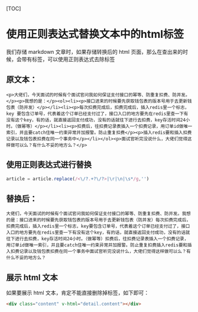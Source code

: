 [TOC]



# 使用正则表达式替换文本中的html标签

我们存储 markdown 文章时，如果存储转换后的 html 页面，那么在查出来的时候，会带有标签，可以使用正则表达式去除标签



## 原文本：

```
<p>大佬们，今天面试的时候有个面试官问我如何保证支付接口的幂等、防重复扣费、防并发。</p><p>我想的是：</p><ol><li><p>接口进来的时候要先获取钱包表的版本号用于去更新钱包表（防并发）</p></li><li><p>每次扣费完成后，扣费完成后，插入redis里一个标志，key 要包含订单号，代表着这个订单已经支付过了，接口入口的地方要先在redis里查一下有没有这个key，有的话，就直接返回支付成功，没有的话就往下进行去扣费，key存活时间24小时。（做幂等）</p></li><li><p>扣费后，往扣费记录表插入一个扣费记录，用订单id做唯一索引，并且要catch住唯一约束异常并加报警。防止重复扣费</p><p>插入redis要和插入扣费记录以及钱包表扣费在同一个事务中</p></li></ol><p>面试官听完没说什么，大佬们觉得这样做可以么？有什么不妥的地方么？</p>
```



## 使用正则表达式进行替换

```javascript
article = article.replace(/<\/?.+?\/?>|\r|\n|\s*/g,'')
```



## 替换后：

```
大佬们，今天面试的时候有个面试官问我如何保证支付接口的幂等、防重复扣费、防并发。我想的是：接口进来的时候要先获取钱包表的版本号用于去更新钱包表（防并发）每次扣费完成后，扣费完成后，插入redis里一个标志，key要包含订单号，代表着这个订单已经支付过了，接口入口的地方要先在redis里查一下有没有这个key，有的话，就直接返回支付成功，没有的话就往下进行去扣费，key存活时间24小时。（做幂等）扣费后，往扣费记录表插入一个扣费记录，用订单id做唯一索引，并且要catch住唯一约束异常并加报警。防止重复扣费插入redis要和插入扣费记录以及钱包表扣费在同一个事务中面试官听完没说什么，大佬们觉得这样做可以么？有什么不妥的地方么？
```



## 展示 html 文本

如果要展示 html 文本，肯定不能直接删除掉标签，如下即可：

```html
<div class="content" v-html="detail.content"></div>
```

